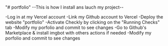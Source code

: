 "# portfolio" 
--This is how I install ans lauch my project--

-Log in at my Vercel account
-Link my Github account to Vercel
-Deploy the website "portfolio"
-Activate Checkly by clicking on the "Running Checks" tab
-Modify my porfolio and commit to see changes
-Go to Github's Marketplace & install imgbot with others actions if needed
-Modify my porfolio and commit to see changes

